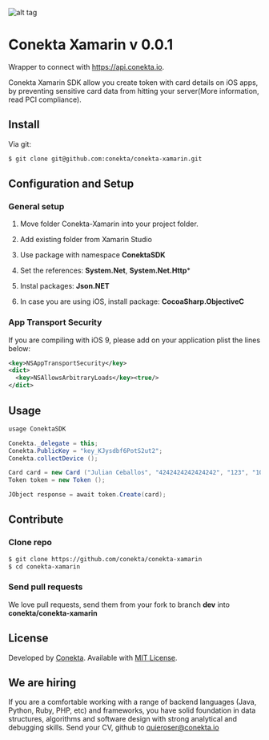 ![alt tag](https://raw.github.com/conekta/conekta-xamarin/master/readme_files/cover.png)

Conekta Xamarin v 0.0.1
======================

Wrapper to connect with https://api.conekta.io.

Conekta Xamarin SDK allow you create token with card details on iOS apps, by preventing sensitive card data from hitting your server(More information, read PCI compliance).

## Install

Via git:

```sh
$ git clone git@github.com:conekta/conekta-xamarin.git
```

## Configuration and Setup

### General setup

1. Move folder Conekta-Xamarin into your project folder.

2. Add existing folder from Xamarin Studio

3. Use package with namespace **ConektaSDK**

4. Set the references: **System.Net**, **System.Net.Http***

5. Instal packages: **Json.NET**

6. In case you are using iOS, install package: **CocoaSharp.ObjectiveC**

### App Transport Security

If you are compiling with iOS 9, please add on your application plist the lines below:

```xml
<key>NSAppTransportSecurity</key>
<dict>
  <key>NSAllowsArbitraryLoads</key><true/>
</dict>
```

## Usage

```csharp
usage ConektaSDK

Conekta._delegate = this;
Conekta.PublicKey = "key_KJysdbf6PotS2ut2";
Conekta.collectDevice ();

Card card = new Card ("Julian Ceballos", "4242424242424242", "123", "10", "2018");
Token token = new Token ();

JObject response = await token.Create(card);
```

## Contribute

### Clone repo

```sh
$ git clone https://github.com/conekta/conekta-xamarin
$ cd conekta-xamarin
```

### Send pull requests

We love pull requests, send them from your fork to branch **dev** into **conekta/conekta-xamarin**

License
-------
Developed by [Conekta](https://www.conekta.io). Available with [MIT License](LICENSE).

We are hiring
-------------

If you are a comfortable working with a range of backend languages (Java, Python, Ruby, PHP, etc) and frameworks, you have solid foundation in data structures, algorithms and software design with strong analytical and debugging skills. 
Send your CV, github to quieroser@conekta.io
